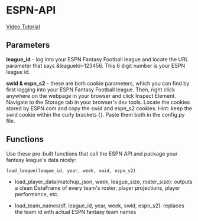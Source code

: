 # ESPN-API
[Video Tutorial](https://youtu.be/8W-NuLjbzGI)

## Parameters

**league_id** - log into your ESPN Fantasy Football league and locate the URL parameter that says &leagueId=123456. This 6 digit number is your ESPN league id.

**swid & espn_s2** - these are both cookie parameters, which you can find by first logging into your ESPN Fantasy Football league. Then, right click anywhere on the webpage in your browser and click Inspect Element. Navigate to the Storage tab in your browser's dev tools. Locate the cookies stored by ESPN.com and copy the swid and espn_s2 cookies. Hint: keep the swid cookie within the curly brackets {}. Paste them both in the config.py file.

## Functions
Use these pre-built functions that call the ESPN API and package your fantasy league's data nicely:

`load_league(league_id, year, week, swid, espn_s2)`

- load_player_data(matchup_json, week, league_size, roster_size): outputs a clean DataFrame of every team's roster, player projections, player performance, etc.

- load_team_names(df, league_id, year, week, swid, espn_s2): replaces the team id with actual ESPN fantasy team names
